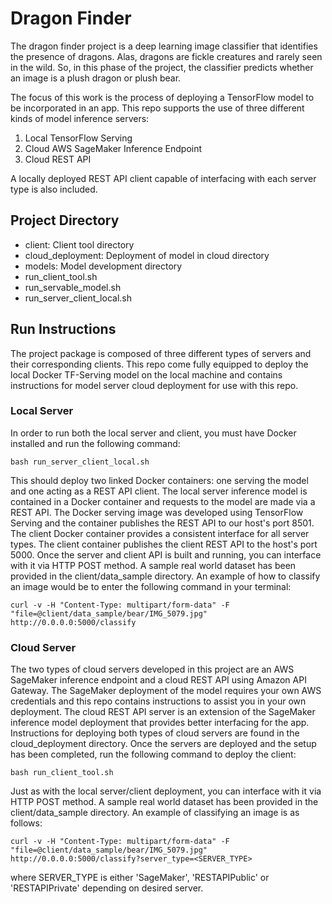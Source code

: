 # Dragon Finder

The dragon finder project is a deep learning image classifier that identifies the presence of dragons. Alas, dragons are fickle creatures and rarely seen in the wild. So, in this phase of the project, the classifier predicts whether an image is a plush dragon or plush bear.

The focus of this work is the process of deploying a TensorFlow model to be incorporated in an app. This repo supports the use of three different kinds of model inference servers:
1. Local TensorFlow Serving
2. Cloud AWS SageMaker Inference Endpoint
3. Cloud REST API

A locally deployed REST API client capable of interfacing with each server type is also included.

## Project Directory
- client: Client tool directory
- cloud_deployment: Deployment of model in cloud directory
- models: Model development directory
- run_client_tool.sh
- run_servable_model.sh
- run_server_client_local.sh

## Run Instructions

The project package is composed of three different types of servers and their corresponding clients. This repo come fully equipped to deploy the local Docker TF-Serving model on the local machine and contains instructions for model server cloud deployment for use with this repo.

### Local Server

 In order to run both the local server and client, you must have Docker installed and run the following command:

    bash run_server_client_local.sh
    
This should deploy two linked Docker containers: one serving the model and one acting as a REST API client. The local server inference model is contained in a Docker container and requests to the model are made via a REST API. The Docker serving image was developed using TensorFlow Serving and the container publishes the REST API to our host's port 8501. The client Docker container provides a consistent interface for all server types. The client container publishes the client REST API to the host's port 5000. Once the server and client API is built and running, you can interface with it via HTTP POST method. A sample real world dataset has been provided in the client/data_sample directory. An example of how to classify an image would be to enter the following command in your terminal:

    curl -v -H "Content-Type: multipart/form-data" -F "file=@client/data_sample/bear/IMG_5079.jpg" http://0.0.0.0:5000/classify
    
### Cloud Server

The two types of cloud servers developed in this project are an AWS SageMaker inference endpoint and a cloud REST API using Amazon API Gateway. The SageMaker deployment of the model requires your own AWS credentials and this repo contains instructions to assist you in your own deployment. The cloud REST API server is an extension of the SageMaker inference model deployment that provides better interfacing for the app. Instructions for deploying both types of cloud servers are found in the cloud_deployment directory. Once the servers are deployed and the setup has been completed, run the following command to deploy the client:

    bash run_client_tool.sh
    
Just as with the local server/client deployment, you can interface with it via HTTP POST method. A sample real world dataset has been provided in the client/data_sample directory. An example of classifying an image is as follows:

    curl -v -H "Content-Type: multipart/form-data" -F "file=@client/data_sample/bear/IMG_5079.jpg" http://0.0.0.0:5000/classify?server_type=<SERVER_TYPE>
    
where SERVER_TYPE is either 'SageMaker', 'RESTAPIPublic' or 'RESTAPIPrivate' depending on desired server.
